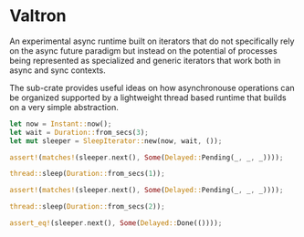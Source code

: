 # Valtron
An experimental async runtime built on iterators that do not specifically rely on the async future paradigm but instead on the potential of processes being represented as specialized and generic iterators that work both in async and sync contexts.

The sub-crate provides useful ideas on how asynchronouse operations can be organized supported by a lightweight thread based runtime that builds on a very simple abstraction.

```rust
let now = Instant::now();
let wait = Duration::from_secs(3);
let mut sleeper = SleepIterator::new(now, wait, ());

assert!(matches!(sleeper.next(), Some(Delayed::Pending(_, _, _))));

thread::sleep(Duration::from_secs(1));

assert!(matches!(sleeper.next(), Some(Delayed::Pending(_, _, _))));

thread::sleep(Duration::from_secs(2));

assert_eq!(sleeper.next(), Some(Delayed::Done(())));
```
